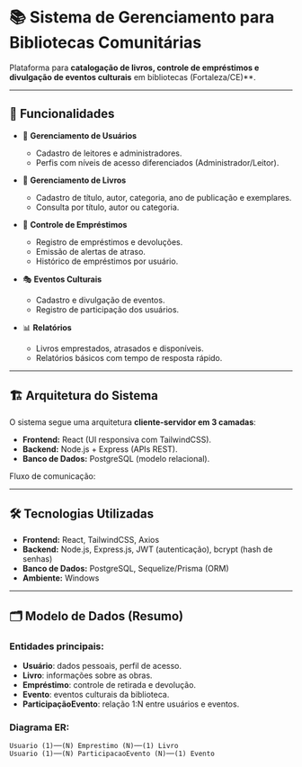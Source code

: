 # 📚 Sistema de Gerenciamento para Bibliotecas Comunitárias

Plataforma para **catalogação de livros, controle de empréstimos e divulgação de eventos culturais** em bibliotecas (Fortaleza/CE)**.  

---

## 🚀 Funcionalidades

- 👤 **Gerenciamento de Usuários**
  - Cadastro de leitores e administradores.
  - Perfis com níveis de acesso diferenciados (Administrador/Leitor).

- 📖 **Gerenciamento de Livros**
  - Cadastro de título, autor, categoria, ano de publicação e exemplares.
  - Consulta por título, autor ou categoria.

- 🔄 **Controle de Empréstimos**
  - Registro de empréstimos e devoluções.
  - Emissão de alertas de atraso.
  - Histórico de empréstimos por usuário.

- 🎭 **Eventos Culturais**
  - Cadastro e divulgação de eventos.
  - Registro de participação dos usuários.

- 📊 **Relatórios**
  - Livros emprestados, atrasados e disponíveis.
  - Relatórios básicos com tempo de resposta rápido.

---

## 🏗️ Arquitetura do Sistema

O sistema segue uma arquitetura **cliente-servidor em 3 camadas**:

- **Frontend:** React (UI responsiva com TailwindCSS).  
- **Backend:** Node.js + Express (APIs REST).  
- **Banco de Dados:** PostgreSQL (modelo relacional).  

Fluxo de comunicação:


---

## 🛠️ Tecnologias Utilizadas

- **Frontend:** React, TailwindCSS, Axios  
- **Backend:** Node.js, Express.js, JWT (autenticação), bcrypt (hash de senhas)  
- **Banco de Dados:** PostgreSQL, Sequelize/Prisma (ORM)  
- **Ambiente:** Windows 

---

## 🗂️ Modelo de Dados (Resumo)

### Entidades principais:
- **Usuário**: dados pessoais, perfil de acesso.  
- **Livro**: informações sobre as obras.  
- **Empréstimo**: controle de retirada e devolução.  
- **Evento**: eventos culturais da biblioteca.  
- **ParticipaçãoEvento**: relação 1:N entre usuários e eventos.  

### Diagrama ER:
```plaintext
Usuario (1)──(N) Emprestimo (N)──(1) Livro
Usuario (1)──(N) ParticipacaoEvento (N)──(1) Evento

